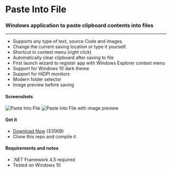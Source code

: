 Paste Into File
===========

### Windows application to paste clipboard contents into files

----------------

+ Supports any type of text, source Code and images.
+ Change the current saving location or type it yourself.
+ Shortcut in context menu (right click)
+ Automatically clear clipboard after saving to file
+ First launch wizard to register app with Windows Explorer context menu
+ Support for Windows 10 dark theme
+ Support for HiDPI monitors
+ Modern folder selector
+ Image preview before saving

#### Screenshots
![Paste Into File](https://raw.githubusercontent.com/sorge13248/PasteIntoFile/master/screenshot.png)
![Paste Into File with image preview](https://raw.githubusercontent.com/sorge13248/PasteIntoFile/master/screenshot-2.png)

#### Get it
+ [Download Now](http://archive.francescosorge.com/paste-into-file) (335KB)
+ Clone this repo and compile it

#### Requirements and notes
+ .NET Framework 4.5 required
+ Tested on Windows 10
